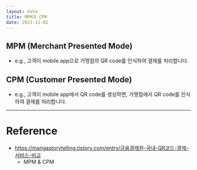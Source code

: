 ```yaml
---
layout: note
title: MPM과 CPM
date: 2023-11-02
---
```





## MPM (Merchant Presented Mode)

- e.g., 고객이 mobile app으로 가맹점의 QR code를 인식하여 결제를 처리합니다.


## CPM (Customer Presented Mode)

- e.g., 고객이 mobile app에서 QR code를 생성하면, 가맹점에서 QR code를 인식하여 결제를 처리합니다.




---




# Reference

- https://mangastorytelling.tistory.com/entry/금융결제원-국내-QR코드-결제-서비스-비교
    - MPM & CPM
